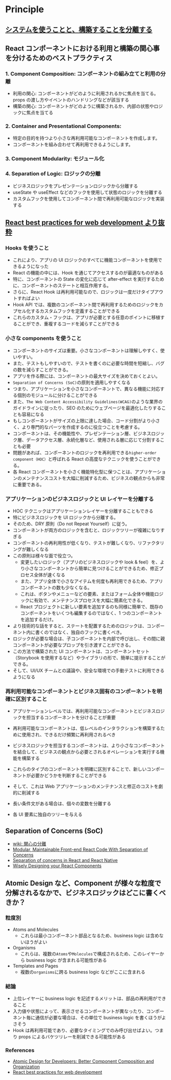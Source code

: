 # Principle

## [システムを使うことと、構築することを分離する](https://github.com/hiromaily/documents/blob/34f624f1d0ee3dba3774417517ed1b37daef38b9/architecture/design-pattern/README.md#1-%E3%82%B7%E3%82%B9%E3%83%86%E3%83%A0%E3%82%92%E4%BD%BF%E3%81%86%E3%81%93%E3%81%A8%E3%81%A8%E6%A7%8B%E7%AF%89%E3%81%99%E3%82%8B%E3%81%93%E3%81%A8%E3%82%92%E5%88%86%E9%9B%A2%E3%81%99%E3%82%8B)

## React コンポーネントにおける利用と構築の関心事を分けるためのベストプラクティス

### 1. Component Composition: コンポーネントの組み立てと利用の分離

- 利用の関心: コンポーネントがどのように利用されるかに焦点を当てる。props の渡し方やイベントのハンドリングなどが該当する
- 構築の関心: コンポーネントがどのように構築されるか、内部の状態やロジックに焦点を当てる

### 2. Container and Presentational Components:

- 特定の目的を持つより小さな再利用可能なコンポーネントを作成します。
- コンポーネントを組み合わせて再利用できるようにします。

### 3. Component Modularity: モジュール化

### 4. Separation of Logic: ロジックの分離

- ビジネスロジックをプレゼンテーションロジックから分離する
- useState や useEffect などのフックを使用して状態のロジックを分離する
- カスタムフックを使用してコンポーネント間で再利用可能なロジックを実装する

## [React best practices for web development より抜粋](https://fabrity.com/blog/react-best-practices-for-web-development/)

### Hooks を使うこと

- これにより、アプリの UI ロジックのすべてに機能コンポーネントを使用できるようになった
- React の機能の中には、Hook を通じてアクセスするのが最適なものがある
- 特に、コンポーネントの State の変化に応じて after-effect を実行するために、コンポーネントのステートと相互作用する。
- さらに、React Hook は再利用可能なので、ロジックは一度だけタイプアウトすればよい
- Hook API では、複数のコンポーネント間で再利用するためのロジックをカプセル化するカスタムフックを定義することができる
- これらのカスタム・フックは、アプリが必要とする任意のポイントに移植することができ、重複するコードを減らすことができる

### 小さな components を使うこと

- コンポーネントのサイズは重要。小さなコンポーネントは理解しやすく、使いやすい。
- また、テストもしやすいので、テストを書くのに必要な時間を短縮し、バグの数を減らすことができる。
- アプリを作る際には、コンポーネントの最大サイズを決めておくとよい。
- `Separation of Concerns (SoC)`の原則を適用しやすくなる
- つまり、アプリケーションを小さなコンポーネントで、異なる機能に対応する個別のモジュールに分けることができる
- また、`The Web Content Accessibility Guidelines(WCAG)`のような業界のガイドラインに従ったり、SEO のためにウェブページを最適化したりすることも容易になる
- もしコンポーネントがサイズの上限に達した場合、コード分割がより小さく、より専門的なパーツを作成するのに役立つことを考慮する。
- コンポーネントは、その機能性や、プレゼンテーション層、ビジネスロジック層、データアクセス層、永続化層など、使用される層に応じて分割することも必要
- 問題があれば、コンポーネントのロジックを再利用できる`higher-order component（HOC）`と呼ばれる React の高度なテクニックを使うことができる。
- 各 React コンポーネントを小さく機能特化型に保つことは、アプリケーションのメンテナンスコストを大幅に削減するため、ビジネスの観点からも非常に重要である。

### アプリケーションのビジネスロジックと UI レイヤーを分離する

- HOC テクニックはアプリケーションレイヤーを分離することもできる
- 特にビジネスロジックを UI ロジックから分離する。
- そのため、DRY 原則（Do not Repeat Yourself）に従う。
- コンポーネントが両方のロジックを含むと、ロジックツリーが複雑になりすぎる
- コンポーネントの再利用性が低くなり、テストが難しくなり、リファクタリングが難しくなる
- この原則は様々な面で役立つ。
  - 変更したいロジック（アプリのビジネスロジックや look & feel）を、より小さなコンポーネントから簡単に見つけることができるため、修正プロセス全体が速くなる
  - また、アプリ全体で小さなアイテムを何度も再利用できるため、アプリコンポーネントの数も少なくなる。
  - これは、ボタンやメニューなどの要素、またはフォーム全体や機能ロジックに有効で、メンテナンスプロセスを大幅に簡素化できる。
  - React プロジェクトに新しい要素を追加するのも同様に簡単で、既存のコンポーネントをいくつも編集するのではなく、1 つのコンポーネントを追加するだけ。
- より技術的な話をすると、ステートを配置するためのロジックは、コンポーネント内に書くのではなく、独自のフックに書くべき。
- ロジックが必要な場合は、子コンポーネントを内部で呼び出し、その間に親コンポーネントが必要なプロップを引き渡すことができる。
- この方法で構築された UI コンポーネントは、コンポーネントセット（Storybook を使用するなど）やライブラリの形で、簡単に提示することができる。
- そして、UI/UX チームとの議論や、安全な環境での手動テストに利用できるようになる

### 再利用可能なコンポーネントとビジネス固有のコンポーネントを明確に区別すること

- アプリケーションレベルでは、再利用可能なコンポーネントとビジネスロジックを担当するコンポーネントを分けることが重要
- 再利用可能なコンポーネントは、低レベルのインタラクションを構築するために使用され、できるだけ頻繁に再利用されるべき
- ビジネスロジックを担当するコンポーネントは、より小さなコンポーネントを結合して、ビジネスの観点から必要とされるオペレーションを実行する機能を構築する
- これらのタイプのコンポーネントを明確に区別することで、新しいコンポーネントが必要かどうかを判断することができる
- そして、これは Web アプリケーションのメンテナンスと修正のコストを劇的に削減する

- 長い条件文がある場合は、個々の変数を分離する
- 各 UI 要素に独自のツリーを与える

## Separation of Concerns (SoC)

- [wiki: 関心の分離](https://ja.wikipedia.org/wiki/%E9%96%A2%E5%BF%83%E3%81%AE%E5%88%86%E9%9B%A2)
- [Modular, Maintainable Front-end React Code With Separation of Concerns](https://engineering.teknasyon.com/separation-of-concerns-on-the-front-end-with-react-fd5d4afcc298)
- [Separation of concerns in React and React Native](https://dev.to/sathishskdev/separation-of-concerns-in-react-and-react-native-45b7)
- [Wisely Designing your React Components](https://dev.to/mbarzeev/wisely-designing-your-react-components-4o0)

## Atomic Design など、Component が様々な粒度で分解されるなかで、ビジネスロジックはどこに書くべきか？

### 粒度別

- Atoms and Molecules
  - これらは最小コンポーネント部品となるため、business logic は含めないほうがよい
- Organisms
  - これらは、複数の`Atoms`や`Molecules`で構成されるため、このレイヤーから business logic が含まれる可能性がある
- Templates and Pages
  - 複数の`organisms`に跨る business logic などがここに含まれる

### 結論

- 上位レイヤーに business logic を記述するメリットは、部品の再利用ができること
- 入力値や状態によって、表示させるコンポーネントが異なったり、コンポーネント毎に通信が必要な場合は、その単位で business logic を書くほうがよさそう
- Hook は再利用可能であり、必要なタイミングでのみ呼び出せばよい。つまり props によるバケツリレーを削減できる可能性がある

### References

- [Atomic Design for Developers: Better Component Composition and Organization](https://benjaminwfox.com/blog/tech/atomic-design-for-developers)
- [React best practices for web development](https://fabrity.com/blog/react-best-practices-for-web-development/)

